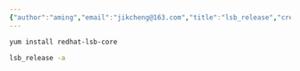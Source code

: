 ```yaml
---
{"author":"aming","email":"jikcheng@163.com","title":"lsb_release","creation_date":"2022-06-27 15:57","Last modified date":"2022-11-25 16:06","tags":"lsb_release","File Folder with relative path":"system/Doc/Linux/Linux Doc/Linux CMD","remark":null,"other":null,"dg-publish":true,"permalink":"/system/doc/linux/linux-doc/linux-cmd/lsb-release/","dgPassFrontmatter":true}
---
```




```bash
yum install redhat-lsb-core
```

```bash
lsb_release -a
```
